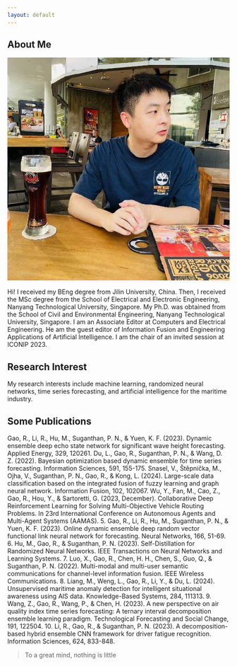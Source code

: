 ```yaml
---
layout: default
---
```


## About Me

<img class="profile-picture" src="GRB.jpg">

Hi! I received my BEng degree from Jilin University, China. Then, I received the MSc degree from the School of Electrical and Electronic Engineering, Nanyang Technological University, Singapore. My Ph.D. was obtained from the School of Civil and Environmental Engineering, Nanyang Technological University, Singapore. I am an Associate Editor at Computers and Electrical Engineering. He am the guest editor of Information Fusion and Engineering Applications of Artificial Intelligence. I am the chair of an invited session at ICONIP 2023.



## Research Interest

My research interests include machine learning, randomized neural networks, time series forecasting, and artificial intelligence for the maritime industry.

## Some Publications

Gao, R., Li, R., Hu, M., Suganthan, P. N., & Yuen, K. F. (2023). Dynamic ensemble deep echo state network for significant wave height forecasting. Applied Energy, 329, 120261.
Du, L., Gao, R., Suganthan, P. N., & Wang, D. Z. (2022). Bayesian optimization based dynamic ensemble for time series forecasting. Information Sciences, 591, 155-175.
Snasel, V., Štěpnička, M., Ojha, V., Suganthan, P. N., Gao, R., & Kong, L. (2024). Large-scale data classification based on the integrated fusion of fuzzy learning and graph neural network. Information Fusion, 102, 102067.
Wu, Y., Fan, M., Cao, Z., Gao, R., Hou, Y., & Sartoretti, G. (2023, December). Collaborative Deep Reinforcement Learning for Solving Multi-Objective Vehicle Routing Problems. In 23rd International Conference on Autonomous Agents and Multi-Agent Systems (AAMAS).
5.  Gao, R., Li, R., Hu, M., Suganthan, P. N., & Yuen, K. F. (2023). Online dynamic ensemble deep random vector functional link neural network for forecasting. Neural Networks, 166, 51-69.
6.  Hu, M., Gao, R., & Suganthan, P. N. (2023). Self-Distillation for Randomized Neural Networks. IEEE Transactions on Neural Networks and Learning Systems.
7.  Luo, X., Gao, R., Chen, H. H., Chen, S., Guo, Q., & Suganthan, P. N. (2022). Multi-modal and multi-user semantic communications for channel-level information fusion. IEEE Wireless Communications.
8.  Liang, M., Weng, L., Gao, R., Li, Y., & Du, L. (2024). Unsupervised maritime anomaly detection for intelligent situational awareness using AIS data. Knowledge-Based Systems, 284, 111313.
9.  Wang, Z., Gao, R., Wang, P., & Chen, H. (2023). A new perspective on air quality index time series forecasting: A ternary interval decomposition ensemble learning paradigm. Technological Forecasting and Social Change, 191, 122504.
10.  Li, R., Gao, R., & Suganthan, P. N. (2023). A decomposition-based hybrid ensemble CNN framework for driver fatigue recognition. Information Sciences, 624, 833-848.



> To a great mind, nothing is little

